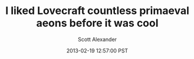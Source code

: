 ---
layout: podcast
title: "I liked Lovecraft countless primaeval aeons before it was cool"
author: Scott Alexander
description: https://slatestarcodex.com/2013/02/19/i-liked-lovecraft-countless-primaeval-aeons-before-it-was-cool/
date: 2013-02-19 12:57:00 PST
length: 1940210
duration: 485
guid: i-liked-lovecraft-countless-primaeval-aeons-before-it-was-cool
---